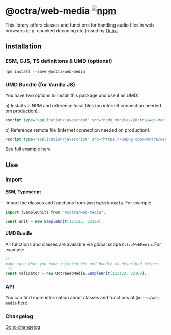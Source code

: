 # @octra/web-media <a href="https://www.npmjs.com/package/@octra/web-media"><img alt="npm" src="https://img.shields.io/npm/v/@octra/web-media"></a>

This library offers classes and functions for handling audio files in web browsers (e.g. chunked decoding etc.) used by [Octra](https://github.com/IPS-LMU/octra).

## Installation

### ESM, CJS, TS definitions & UMD (optional)

````shell
npm install --save @octra/web-media
````

### UMD Bundle (for Vanilla JS)

You have two options to install this package und use it as UMD:

a) Install via NPM and reference local files (no internet connection needed om production).
````html
<script type="application/javascript" src="node_modules/@octra/web-media/bundles/OctraWebMedia.umd.js"></script>
````

b) Reference remote file  (internet connection needed on production).
````html
<script type="application/javascript" src="https://unpkg.com/@octra/web-media/bundles/OctraWebMedia.umd.js"></script>
````

[See full example here](../../../apps/web-components-demo/index.html)

## Use

### Import

#### ESM, Typescript

Import the classes and functions from `@octra/web-media`. For example

````typescript
import {SampleUnit} from "@octra/web-media";

const unit = new SampleUnit(123123, 22100);
````

#### UMD Bundle

All functions and classes are available via global scope `OctraWebMedia`. For example:

```javascript
/*
make sure that you have injected the umd bundle as described before.
 */
const validator = new OctraWebMedia.SampleUnit(123123, 22100);
```

### API

You can find more information about classes and functions of `@octra/web-media` [here](https://ips-lmu.github.io/octra/modules/_octra_web_media.html).

### Changelog

[Go to changelog](https://github.com/IPS-LMU/octra/blob/main/libs/web-media/CHANGELOG.md)
